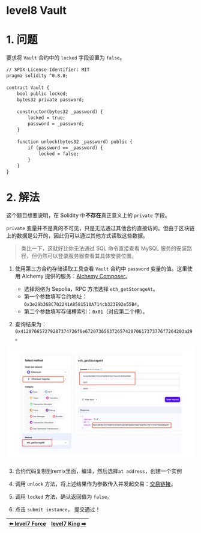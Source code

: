 # level8 Vault

# 1. 问题

要求将 `Vault` 合约中的 `locked` 字段设置为 `false`。

```solidity
// SPDX-License-Identifier: MIT
pragma solidity ^0.8.0;

contract Vault {
    bool public locked;
    bytes32 private password;

    constructor(bytes32 _password) {
        locked = true;
        password = _password;
    }

    function unlock(bytes32 _password) public {
        if (password == _password) {
            locked = false;
        }
    }
}
```

# 2. 解法

这个题目想要说明，在 Solidity 中**不存在**真正意义上的 `private` 字段。

`private` 变量并不是真的不可见，只是无法通过其他合约直接访问。但由于区块链上的数据是公开的，因此仍可以通过其他方式读取这些数据。

> 类比一下，这就好比你无法通过 SQL 命令直接查看 MySQL 服务的安装路径，但仍然可以登录服务器查看其具体安装位置。

1. 使用第三方合约存储读取工具查看 `Vault` 合约中 `password` 变量的值。这里使用 Alchemy 提供的服务：[Alchemy Composer](https://composer.alchemy.com/)。

    * 选择网络为 Sepolia，RPC 方法选择 `eth_getStorageAt`。
    * 第一个参数填写合约地址：`0x3e29b36BC702241A8581510A714cb323E92e55B4`。
    * 第二个参数填写存储槽索引：`0x01`（对应第二个槽）。

2. 查询结果为：`0x412076657279207374726f6e67207365637265742070617373776f7264203a29`。

![](../../resources/img/level8/getstorageAt.png)

3. 合约代码复制到remix里面，编译，然后选择`at address`，创建一个实例

4. 调用 `unlock` 方法，将上述结果作为参数传入并发起交易：[交易链接](https://sepolia.etherscan.io/tx/0x487324a8efeaa57c5e44fd1ff538ed3382b09da71412b5d8ce4c2ef3d7268ebe)。

5. 调用 `locked` 方法，确认返回值为 `false`。

6. 点击 `submit instance`， 提交通过！

| [⬅️ level7 Force](../level7_force/README.md) | [level7 King ➡️](../level9_king/README.md) |
|:------------------------------|--------------------------:|